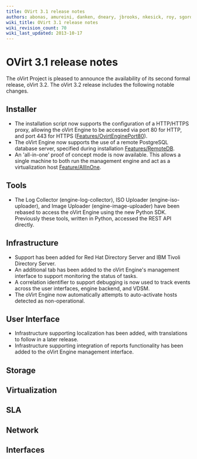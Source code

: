 ```yaml
---
title: OVirt 3.1 release notes
authors: abonas, amureini, danken, dneary, jbrooks, nkesick, roy, sgordon, val0x00ff
wiki_title: OVirt 3.1 release notes
wiki_revision_count: 70
wiki_last_updated: 2013-10-17
---
```


# OVirt 3.1 release notes

The oVirt Project is pleased to announce the availability of its second formal release, oVirt 3.2. The oVirt 3.2 release includes the following notable changes.

## Installer

*   The installation script now supports the configuration of a HTTP/HTTPS proxy, allowing the oVirt Engine to be accessed via port 80 for HTTP, and port 443 for HTTPS ([Features/OvirtEnginePort80](Features/OvirtEnginePort80)).
*   The oVirt Engine now supports the use of a remote PostgreSQL database server, specified during installation [Features/RemoteDB](Features/RemoteDB).
*   An 'all-in-one' proof of concept mode is now available. This allows a single machine to both run the management engine and act as a virtualization host [Feature/AllInOne](Feature/AllInOne).

## Tools

*   The Log Collector (engine-log-collector), ISO Uploader (engine-iso-uploader), and Image Uploader (engine-image-uploader) have been rebased to access the oVirt Engine using the new Python SDK. Previously these tools, written in Python, accessed the REST API directly.

## Infrastructure

*   Support has been added for Red Hat Directory Server and IBM Tivoli Directory Server.
*   An additional tab has been added to the oVirt Engine's management interface to support monitoring the status of tasks.
*   A correlation identifier to support debugging is now used to track events across the user interfaces, engine backend, and VDSM.
*   The oVirt Engine now automatically attempts to auto-activate hosts detected as non-operational.

## User Interface

*   Infrastructure supporting localization has been added, with translations to follow in a later release.
*   Infrastructure supporting integration of reports functionality has been added to the oVirt Engine management interface.

## Storage

## Virtualization

## SLA

## Network

## Interfaces
